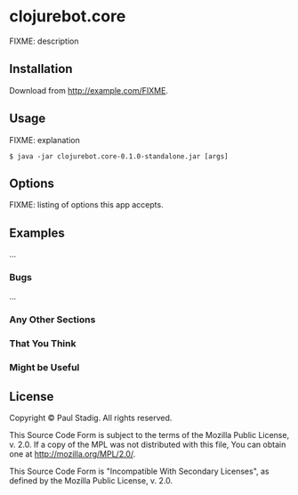# clojurebot.core

FIXME: description

## Installation

Download from http://example.com/FIXME.

## Usage

FIXME: explanation

    $ java -jar clojurebot.core-0.1.0-standalone.jar [args]

## Options

FIXME: listing of options this app accepts.

## Examples

...

### Bugs

...

### Any Other Sections
### That You Think
### Might be Useful

## License

Copyright © Paul Stadig.  All rights reserved.

This Source Code Form is subject to the terms of the Mozilla Public License,
v. 2.0.  If a copy of the MPL was not distributed with this file, You can
obtain one at http://mozilla.org/MPL/2.0/.

This Source Code Form is "Incompatible With Secondary Licenses", as defined by
the Mozilla Public License, v. 2.0.
